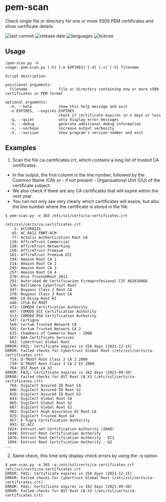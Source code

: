 # pem-scan
Check single file or directory for one or more X509 PEM certificates and show certificate details.

![last commit](https://img.shields.io/github/last-commit/groland11/pem-scan.svg)
![release date](https://img.shields.io/github/release-date/groland11/pem-scan.svg)
![languages](https://img.shields.io/github/languages/top/groland11/pem-scan.svg)
![license](https://img.shields.io/github/license/groland11/pem-scan.svg)


## Usage
```
/pem-scan.py -h
usage: pem-scan.py [-h] [-e EXPIRES] [-d] [-v] [-V] filename

Script description

positional arguments:
  filename              file or directory containing onw or more x509 certificates in PEM format

optional arguments:
  -h, --help            show this help message and exit
  -e EXPIRES, --expires EXPIRES
                        check if certificate expires in n days or less
  -q, --quiet           only display error messages
  -d, --debug           generate additional debug information
  -v, --verbose         increase output verbosity
  -V, --version         show program's version number and exit
```

## Examples
1. Scan the file ca-certificates.crt, which contains a long list of trusted CA certificates.
- In the output, the first column is the line number, followed by the Common Name (CN) or - if not present - Organisational Unit (OU) of the certificate subject.
- We also check if there are any CA certificates that will expire within the next year.
- You can not only see very clearly which certificates will expire, but also the line number where the certificate is stored in the file.
```
$ pem-scan.py -e 365 /etc/ssl/certs/ca-certificates.crt

/etc/ssl/certs/ca-certificates.crt
    1: ACCVRAIZ1
   45: AC RAIZ FNMT-RCM
   77: Actalis Authentication Root CA
  110: AffirmTrust Commercial
  130: AffirmTrust Networking
  150: AffirmTrust Premium
  181: AffirmTrust Premium ECC
  194: Amazon Root CA 1
  214: Amazon Root CA 2
  245: Amazon Root CA 3
  257: Amazon Root CA 4
  270: Atos TrustedRoot 2011
  291: Autoridad de Certificacion Firmaprofesional CIF A62634068
  326: Baltimore CyberTrust Root
  347: Buypass Class 2 Root CA
  378: Buypass Class 3 Root CA
  409: CA Disig Root R2
  440: CFCA EV ROOT
  472: COMODO Certification Authority
  497: COMODO ECC Certification Authority
  513: COMODO RSA Certification Authority
  547: Certigna
  569: Certum Trusted Network CA
  591: Certum Trusted Network CA 2
  625: Chambers of Commerce Root - 2008
  667: AAA Certificate Services
  692: Cybertrust Global Root
ERROR: FAIL: Certificate expires in 258 days (2021-12-15)
ERROR: Failed checks for Cybertrust Global Root (/etc/ssl/certs/ca-certificates.crt)
  714: D-TRUST Root Class 3 CA 2 2009
  739: D-TRUST Root Class 3 CA 2 EV 2009
  764: DST Root CA X3
ERROR: FAIL: Certificate expires in 182 days (2021-09-30)
ERROR: Failed checks for DST Root CA X3 (/etc/ssl/certs/ca-certificates.crt)
  784: DigiCert Assured ID Root CA
  806: DigiCert Assured ID Root G2
  828: DigiCert Assured ID Root G3
  843: DigiCert Global Root CA
  865: DigiCert Global Root G2
  887: DigiCert Global Root G3
  902: DigiCert High Assurance EV Root CA
  925: DigiCert Trusted Root G4
  957: E-Tugra Certification Authority
  993: EC-ACC
 1024: Entrust.net Certification Authority (2048)
 1049: Entrust Root Certification Authority
 1076: Entrust Root Certification Authority - EC1
 1094: Entrust Root Certification Authority - G2
...
```

2. Same check, this time only display check errors by using the -q option.
```
$ pem-scan.py -e 365 -q /etc/ssl/certs/ca-certificates.crt
/etc/ssl/certs/ca-certificates.crt
ERROR: FAIL: Certificate expires in 258 days (2021-12-15)
ERROR: Failed checks for Cybertrust Global Root (/etc/ssl/certs/ca-certificates.crt)
ERROR: FAIL: Certificate expires in 182 days (2021-09-30)
ERROR: Failed checks for DST Root CA X3 (/etc/ssl/certs/ca-certificates.crt)
```
